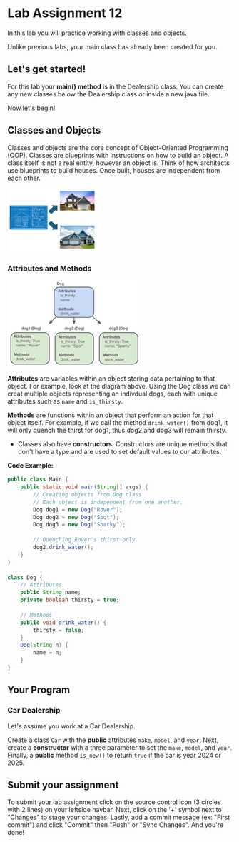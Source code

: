# Lab Assignment 12

In this lab you will practice working with classes and objects.

Unlike previous labs, your main class has already been created for you. 

## Let's get started!

For this lab your **main() method** is in the Dealership class. You can create any new classes below the Dealership class or inside a new java file. 

Now let's begin!

## Classes and Objects

Classes and objects are the core concept of Object-Oriented Programming (OOP). Classes are blueprints with instructions on how to build an object. A class itself is not a real entity, however an object is. Think of how architects use blueprints to build houses. Once built, houses are independent from each other.

<img src="img/blueprint_houses.png" width="200px">

### Attributes and Methods

<img src="img/class_objects.png" width="300px">

**Attributes** are variables within an object storing data pertaining to that object. For example, look at the diagram above. Using the Dog class we can creat multiple objects representing an indivdual dogs, each with unique attributes such as `name` and `is_thirsty`.

**Methods** are functions within an object that perform an action for that object itself. For example, if we call the method `drink_water()` from dog1, it will only quench the thirst for dog1, thus dog2 and dog3 will remain thirsty.

* Classes also have **constructors**. Constructors are unique methods that don't have a type and are used to set default values to our attributes.

**Code Example:**

```java
public class Main {
    public static void main(String[] args) {
        // Creating objects from Dog class
        // Each object is independent from one another.
        Dog dog1 = new Dog("Rover");
        Dog dog2 = new Dog("Spot");
        Dog dog3 = new Dog("Sparky");
        
        // Quenching Rover's thirst only.
        dog2.drink_water();
    }
}

class Dog {
    // Attributes
    public String name;
    private boolean thirsty = true;

    // Methods
    public void drink_water() {
        thirsty = false;
    }
    Dog(String n) {
        name = n;
    }
}
```

## Your Program

### Car Dealership

Let's assume you  work at a Car Dealership.

Create a class `Car` with the **public** attributes `make`, `model`, and `year`.  Next, create a **constructor** with a three parameter to set the `make`, `model`, and `year`. Finally, a **public** method `is_new()` to return `true` if the car is year 2024 or 2025.

## Submit your assignment

To submit your lab assignment click on the source control icon (3 circles with 2 lines) on your leftside navbar. Next, click on the '+' symbol next to "Changes" to stage your changes. Lastly, add a commit message (ex: "First commit") and click "Commit" then "Push" or "Sync Changes". And you're done!
